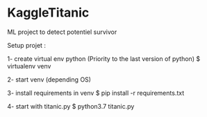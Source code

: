 # KaggleTitanic
ML project to detect potentiel survivor

Setup projet :

1- create virtual env python (Priority to the last version of python)
$ virtualenv venv

2- start venv (depending OS)

3- install requirements in venv
$ pip install -r requirements.txt

4- start with titanic.py
$ python3.7 titanic.py